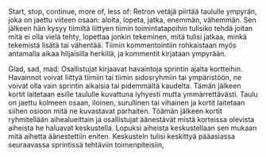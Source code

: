Start, stop, continue, more of, less of:
Retron vetäjä piirtää taululle ympyrän, joka on jaettu viiteen osaan: aloita, lopeta, jatka, enemmän, vähemmän. Sen jälkeen hän kysyy tiimiltä liittyen tiimin toimintatapoihin tulisiko tehdä joitan mitä ei olla vielä tehty, lopettaa jonkin tekeminen, mitä tulisi jatkaa, minkä tekemistä lisätä tai vähentää. Tiimin kommentointiin rohkaistaan myös antamalla aikaa hiljaisilla herkillä, ja kommentit  kirjataan ympyrään. 

Glad, sad, mad:
Osallistujat kirjaavat havaintoja sprintin ajalta kortteihin. Havainnot voivat liittyä tiimiin tai tiimin sidosryhmiin tai ympäristöön, ne voivat olla vain sprintin aikaisia tai pidemmältä kaudelta. Tämän jälkeen kortit laitetaan esille taululle kuvattuna lyhyesti mutta ymmärrettävästi. Taulu on jaettu kolmeen osaan, iloinen, surullinen tai vihainen ja kortit laitetaan siihen osioon mitä ne kuvastavat parhaiten. Töämän jälkeen kortit ryhmitellään aihealueittain ja osallistujat äänestävät mistä  korteissa olevista aiheista he haluavat keskustella. Lopuksi aiheista keskustellaan sen mukaan mitä aihetta äänestettiin eniten. Keskusteln tulisi keskittyä pääasiassa seuraavassa sprintissä tehtäviin toimenpiteisiin,

